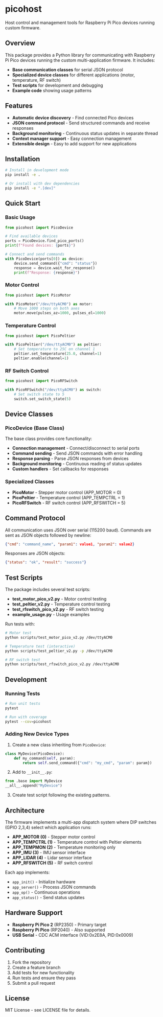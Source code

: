 # picohost

Host control and management tools for Raspberry Pi Pico devices running custom firmware.

## Overview

This package provides a Python library for communicating with Raspberry Pi Pico devices running the custom multi-application firmware. It includes:

- **Base communication classes** for serial JSON protocol
- **Specialized device classes** for different applications (motor, temperature, RF switch)
- **Test scripts** for development and debugging
- **Example code** showing usage patterns

## Features

- **Automatic device discovery** - Find connected Pico devices
- **JSON command protocol** - Send structured commands and receive responses
- **Background monitoring** - Continuous status updates in separate thread
- **Context manager support** - Easy connection management
- **Extensible design** - Easy to add support for new applications

## Installation

```bash
# Install in development mode
pip install -e .

# Or install with dev dependencies
pip install -e ".[dev]"
```

## Quick Start

### Basic Usage

```python
from picohost import PicoDevice

# Find available devices
ports = PicoDevice.find_pico_ports()
print(f"Found devices: {ports}")

# Connect and send commands
with PicoDevice(ports[0]) as device:
    device.send_command({"cmd": "status"})
    response = device.wait_for_response()
    print(f"Response: {response}")
```

### Motor Control

```python
from picohost import PicoMotor

with PicoMotor("/dev/ttyACM0") as motor:
    # Move 1000 steps on both axes
    motor.move(pulses_az=1000, pulses_el=1000)
```

### Temperature Control

```python
from picohost import PicoPeltier

with PicoPeltier("/dev/ttyACM0") as peltier:
    # Set temperature to 25C on channel 1
    peltier.set_temperature(25.0, channel=1)
    peltier.enable(channel=1)
```

### RF Switch Control

```python
from picohost import PicoRFSwitch

with PicoRFSwitch("/dev/ttyACM0") as switch:
    # Set switch state to 5
    switch.set_switch_state(5)
```

## Device Classes

### PicoDevice (Base Class)

The base class provides core functionality:

- **Connection management** - Connect/disconnect to serial ports
- **Command sending** - Send JSON commands with error handling
- **Response parsing** - Parse JSON responses from devices
- **Background monitoring** - Continuous reading of status updates
- **Custom handlers** - Set callbacks for responses

### Specialized Classes

- **PicoMotor** - Stepper motor control (APP_MOTOR = 0)
- **PicoPeltier** - Temperature control (APP_TEMPCTRL = 1)
- **PicoRFSwitch** - RF switch control (APP_RFSWITCH = 5)

## Command Protocol

All communication uses JSON over serial (115200 baud). Commands are sent as JSON objects followed by newline:

```json
{"cmd": "command_name", "param1": value1, "param2": value2}
```

Responses are JSON objects:

```json
{"status": "ok", "result": "success"}
```

## Test Scripts

The package includes several test scripts:

- **test_motor_pico_v2.py** - Motor control testing
- **test_peltier_v2.py** - Temperature control testing  
- **test_rfswitch_pico_v2.py** - RF switch testing
- **example_usage.py** - Usage examples

Run tests with:

```bash
# Motor test
python scripts/test_motor_pico_v2.py /dev/ttyACM0

# Temperature test (interactive)
python scripts/test_peltier_v2.py -p /dev/ttyACM0

# RF switch test
python scripts/test_rfswitch_pico_v2.py /dev/ttyACM0
```

## Development

### Running Tests

```bash
# Run unit tests
pytest

# Run with coverage
pytest --cov=picohost
```

### Adding New Device Types

1. Create a new class inheriting from `PicoDevice`:

```python
class MyDevice(PicoDevice):
    def my_command(self, param):
        return self.send_command({"cmd": "my_cmd", "param": param})
```

2. Add to `__init__.py`:

```python
from .base import MyDevice
__all__.append("MyDevice")
```

3. Create test script following the existing patterns.

## Architecture

The firmware implements a multi-app dispatch system where DIP switches (GPIO 2,3,4) select which application runs:

- **APP_MOTOR (0)** - Stepper motor control
- **APP_TEMPCTRL (1)** - Temperature control with Peltier elements
- **APP_TEMPMON (2)** - Temperature monitoring only
- **APP_IMU (3)** - IMU sensor interface
- **APP_LIDAR (4)** - Lidar sensor interface  
- **APP_RFSWITCH (5)** - RF switch control

Each app implements:
- `app_init()` - Initialize hardware
- `app_server()` - Process JSON commands
- `app_op()` - Continuous operations
- `app_status()` - Send status updates

## Hardware Support

- **Raspberry Pi Pico 2** (RP2350) - Primary target
- **Raspberry Pi Pico** (RP2040) - Also supported
- **USB Serial** - CDC ACM interface (VID:0x2E8A, PID:0x0009)

## Contributing

1. Fork the repository
2. Create a feature branch
3. Add tests for new functionality
4. Run tests and ensure they pass
5. Submit a pull request

## License

MIT License - see LICENSE file for details.